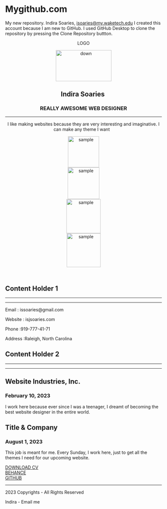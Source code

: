 # Mygithub.com
My new repository.
Indira Soaries, isoaries@my.waketech.edu
I created this account because I am new to GitHub.
I used GitHub Desktop to clone the repository by pressing the Clone Repository buttton.
<!doctype html>
<html>
<head>
<meta charset="utf-8">
<meta name="viewport" content="width=device-width, initial-scale=1">
<title>About Page template By Adobe Dreamweaver</title>
<link href="AboutPageAssets/styles/aboutPageStyle.css" rel="stylesheet" type="text/css">
<!--The following script tag downloads a font from the Adobe Edge Web Fonts server for use within the web page. We recommend that you do not modify it.-->
<script>var __adobewebfontsappname__="dreamweaver"</script><script src="http://use.edgefonts.net/montserrat:n4:default;source-sans-pro:n2:default.js" type="text/javascript"></script>
</head>

<body>
<!-- Header content -->
<header>
  <div class="profileLogo"> 
    <!-- Profile logo. Add a img tag in place of <span>. -->
    <p class="logoPlaceholder"><!-- <img src="logoImage.png" alt="sample logo"> --><span>LOGO</span></p>
  </div>
 
  <div class="profilePhoto socialNetworkNavBar"> 
  <img src="WIN_20230502_19_38_15_Pro.jpg" width="179" height="100" alt="down"/></div>
  <!-- Identity details -->
  <section class="profileHeader">
    <h1>Indira Soaries&nbsp;</h1>
    <h3>REALLY AWESOME WEB DESIGNER</h3>
    <hr>
    <p>I like making websites because they are very interesting and imaginative. I can make any theme I want&nbsp; &nbsp;</p>
  </section>
  <!-- Links to Social network accounts -->
  <aside class="socialNetworkNavBar">
    <div class="socialNetworkNav"> 
      <img src="download.jpeg"  alt="sample" width="100"> <!-- Add a Anchor tag with nested img tag here --></div>
    <div class="socialNetworkNav"> 
      <!-- Add a Anchor tag with nested img tag here --> 
      <img src="OIP (3).jpeg"  alt="sample" width="102"> </div>
    <div class="socialNetworkNav"> 
      <!-- Add a Anchor tag with nested img tag here --> 
      <img src="th (3).jpeg"  alt="sample" width="110"> </div>
    <div class="socialNetworkNav"> 
      <!-- Add a Anchor tag with nested img tag here --> 
      <img src="th (7).jpeg"  alt="sample" width="109"> </div>
  </aside>
</header>
<!-- content -->
<section class="mainContent"> 
  <!-- Contact details -->
  <section class="section1">
    <h2 class="sectionTitle">Content Holder 1</h2>
    <hr class="sectionTitleRule">
    <hr class="sectionTitleRule2">
    <div class="section1Content">
      <p><span>Email :</span> issoaries@gmail.com</p>
      <p><span>Website : isjsoaries.com</span> </p>
      <p><span>Phone :919-777-41-71</span> </p>
      <p><span>Address :Raleigh, North Carolina</span> </p>
    </div>
  </section>
  <!-- Previous experience details -->
  <section class="section2">
    <h2 class="sectionTitle">Content Holder 2</h2>
    <hr class="sectionTitleRule">
    <hr class="sectionTitleRule2">
    <!-- First Title & company details  -->
    <article class="section2Content">
      <h2 class="sectionContentTitle">Website Industries, Inc.&nbsp;</h2>
      <h3 class="sectionContentSubTitle">February 10, 2023</h3>
      <p class="sectionContent"> I work here because ever since I was a teenager, I dreamt of becoming the best website designer in the entire world.&nbsp; </p>
    </article>
    <!-- Second Title & company details  -->
    <article class="section2Content">
      <h2 class="sectionContentTitle"> Title & Company</h2>
      <h3 class="sectionContentSubTitle">August 1, 2023&nbsp; &nbsp;</h3>
      <p class="sectionContent"> This job is meant for me. Every Sunday, I work here, just to get all the themes I need for our upcoming website.&nbsp; &nbsp; &nbsp; </p>
    </article>
    <!-- Replicate the above Div block to add more title and company details --> 
  </section>
  <!-- Links to expore your past projects and download your CV -->
  <aside class="externalResourcesNav">
    <div class="externalResources"> <a href="#" title="Download CV Link">DOWNLOAD CV</a> </div>
    <span class="stretch"></span>
    <div class="externalResources"><a href="#" title="Behance Link">BEHANCE</a> </div>
    <span class="stretch"></span>
    <div class="externalResources"><a href="#" title="Github Link">GITHUB</a> </div>
  </aside>
</section>
<footer>
  <hr>
  <p class="footerDisclaimer">2023  Copyrights - <span>All Rights Reserved</span></p>
  <p class="footerNote">Indira - <span>Email me</span></p>
</footer>
</body>
</html>
